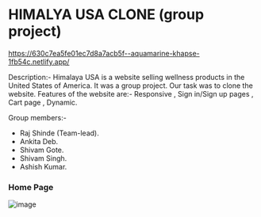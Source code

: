 # HIMALYA USA CLONE (group project)
https://630c7ea5fe01ec7d8a7acb5f--aquamarine-khapse-1fb54c.netlify.app/

Description:- 
Himalaya USA is a website selling wellness products in the United States of America. It was a group project. Our task was to clone the website. Features of the website are:-
Responsive , Sign in/Sign up pages , Cart page , Dynamic.


Group members:-
<ul>
  <li>Raj Shinde (Team-lead).</li>
   <li>Ankita Deb.</li>
   <li>Shivam Gote.</li>
   <li>Shivam Singh.</li>
   <li>Ashish Kumar.</li>
</ul>



<h3> Home Page</h3>

![image](https://raj2820.github.io./himalya.png)





